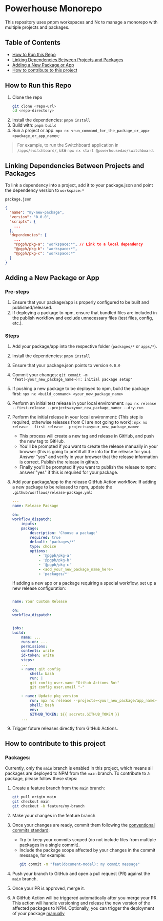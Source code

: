 # Powerhouse Monorepo 

This repository uses pnpm workspaces and Nx to manage a monorepo with multiple projects and packages.

## Table of Contents

-   [How to Run this Repo](#clone-repo)
-   [Linking Dependencies Between Projects and Packages](#linking-deps)
-   [Adding a New Package or App](#add-new-package)
-   [How to contribute to this project](#how-to-contribute)

## How to Run this Repo <a id="clone-repo"></a>

1. Clone the repo
    ```bash
    git clone <repo-url>
    cd <repo-directory>
    ```
2. Install the dependencies: `pnpm install`
3. Build with: `pnpm build`
4. Run a project or app: `npx nx <run_command_for_the_package_or_app> <package_or_app_name>`;

> For example, to run the Switchboard application in `/apps/switchboard/`, use `npx nx start @powerhousedao/switchboard`.

## Linking Dependencies Between Projects and Packages <a id="linking-deps"></a>

To link a dependency into a project, add it to your package.json and point the dependency version to `workspace:*`

`package.json`

```json
{
  "name": "my-new-package",
  "version": "0.0.0",
  "scripts": {
    ...
  },
  "dependencies": {
    ...
    "@pgph/pkg-a": "workspace:*", // Link to a local dependency
    "@pgph/pkg-b": "workspace:*",
    "@pgph/pkg-c": "workspace:*"
  }
}

```

## Adding a New Package or App <a id="add-new-package"></a>

### Pre-steps

1. Ensure that your package/app is properly configured to be built and published/released.
2. If deploying a package to npm, ensure that bundled files are included in the publish workflow and exclude unnecessary files (test files, config, etc.).

### Steps

1. Add your package/app into the respective folder (`packages/*` or `apps/*`).
2. Install the dependencies: `pnpm install`
3. Ensure that your package.json points to version `0.0.0`
4. Commit your changes: `git commit -m "feat(<your_new_package_name>)!: initial package setup"`
5. If pushing a new package to be deployed to npm, build the package first: `npx nx <build_command> <your_new_package_name>`
6. Perform an initial test release in your local environment: `npx nx release --first-release --projects=<your_new_package_name> --dry-run`
7. Perform the initial release in your local environment: (This step is required, otherwise releases from CI are not going to work): `npx nx release --first-release --projects=<your_new_package_name>`
    - This process will create a new tag and release in GitHub, and push the new tag to GitHub.
    - You'll be prompted if you want to create the release manually in your browser (this is going to prefill all the info for the release for you). Answer "yes" and verify in your browser that the release information is correct. Publish the release in github.
    - Finally you'll be prompted if you want to publish the release to npm: answer "yes" if this is required for your package.
8. Add your package/app to the release GitHub Action workflow: If adding a new package to be released to npm, update the `.github/worflows/release-package.yml`:

    ```yml
    ---
    name: Release Package

    on:
    workflow_dispatch:
        inputs:
        package:
            description: 'Choose a package'
            required: true
            default: 'packages/*'
            type: choice
            options:
                - '@pgph/pkg-a'
                - '@pgph/pkg-b'
                - '@pgph/pkg-c'
                - <add_your_new_package_name_here>
                - 'packages/*'
    ```

    If adding a new app or a package requiring a special workflow, set up a new release configuration:

    ```yml

    name: Your Custom Release

    on:
    workflow_dispatch:


    jobs:
    build:
        name: ...
        runs-on: ...
        permissions:
        contents: write
        id-token: write
        steps:
        ...
        - name: git config
            shell: bash
            run: |
            git config user.name "Github Actions Bot"
            git config user.email "-"

        - name: Update pkg version
            run: npx nx release --projects=<your_new_package/app_name> --skip-publish
            shell: bash
            env:
            GITHUB_TOKEN: ${{ secrets.GITHUB_TOKEN }}
        ...

    ```

9. Trigger future releases directly from GitHub Actions.

## How to contribute to this project <a id="how-to-contribute"></a>

### Packages:

Currently, only the `main` branch is enabled in this project, which means all packages are deployed to NPM from the `main` branch. To contribute to a package, please follow these steps:

1. Create a feature branch from the `main` branch:

    ```bash
    git pull origin main
    git checkout main
    git checkout -b feature/my-branch
    ```

2. Make your changes in the feature branch.
3. Once your changes are ready, commit them following the [conventional commits standard](https://www.conventionalcommits.org/en/v1.0.0/):
    - Try to keep your commits scoped (do not include files from multiple packages in a single commit).
    - Include the package scope affected by your changes in the commit message, for example:
        ```bash
        git commit -m "feat(document-model): my commit message"
        ```
4. Push your branch to GitHub and open a pull request (PR) against the `main` branch.
5. Once your PR is approved, merge it.
6. A GitHub Action will be triggered automatically after you merge your PR. This action will handle versioning and release the new version of the affected packages to NPM. Optionally, you can trigger the deployment of your package [manually](https://github.com/powerhouse-inc/powerhouse/actions/workflows/release-package-manual.yml)
   
